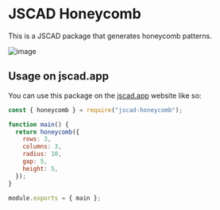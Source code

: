 # JSCAD Honeycomb

This is a JSCAD package that generates honeycomb patterns.

![image](https://github.com/receter/jscad-honeycomb/assets/2504695/244fe17c-4a22-45fb-970b-c5e66420f170)

## Usage on jscad.app

You can use this package on the [jscad.app](https://jscad.app) website like so:

```javascript
const { honeycomb } = require("jscad-honeycomb");

function main() {
  return honeycomb({
    rows: 3,
    columns: 3,
    radius: 10,
    gap: 5,
    height: 5,
  });
}

module.exports = { main };
```
